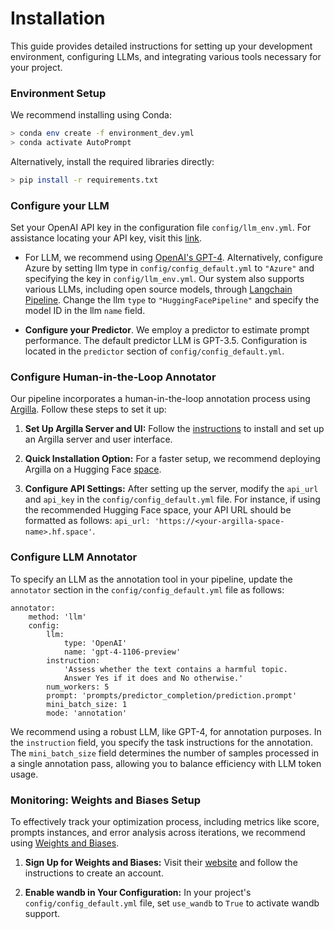 # Installation

This guide provides detailed instructions for setting up your development environment, configuring LLMs, and integrating various tools necessary for your project.

### Environment Setup
We recommend installing using Conda:
```bash
> conda env create -f environment_dev.yml
> conda activate AutoPrompt
```

Alternatively, install the required libraries directly: 
```bash
> pip install -r requirements.txt
```

### Configure your LLM

Set your OpenAI API key in the configuration file `config/llm_env.yml`. For assistance locating your API key, visit this [link](https://help.openai.com/en/articles/4936850-where-do-i-find-my-api-key).

- For LLM, we recommend using [OpenAI's GPT-4](https://platform.openai.com/docs/guides/gpt). Alternatively, configure Azure by setting llm type in `config/config_default.yml` to `"Azure"` and specifying the key in `config/llm_env.yml`. Our system also supports various LLMs, including open source models, through [Langchain Pipeline](https://python.langchain.com/docs/integrations/llms/huggingface_pipelines). Change the llm `type` to `"HuggingFacePipeline"` and specify the model ID in the llm `name` field.  

- **Configure your Predictor**.  We employ a predictor to estimate prompt performance. The default predictor LLM is GPT-3.5. Configuration is located in the `predictor` section of `config/config_default.yml`.

### Configure Human-in-the-Loop Annotator 

Our pipeline incorporates a human-in-the-loop annotation process using [Argilla](https://docs.argilla.io/en/latest/index.html). Follow these steps to set it up:

1. **Set Up Argilla Server and UI:** Follow the [instructions](https://docs.argilla.io/en/latest/getting_started/quickstart_installation.html) to install and set up an Argilla server and user interface.

2. **Quick Installation Option:** For a faster setup, we recommend deploying Argilla on a Hugging Face [space](https://huggingface.co/new-space?template=argilla/argilla-template-space).

3. **Configure API Settings:** After setting up the server, modify the `api_url` and `api_key` in the `config/config_default.yml` file. For instance, if using the recommended Hugging Face space, your API URL should be formatted as follows: `api_url: 'https://<your-argilla-space-name>.hf.space'`.


### Configure LLM Annotator 

To specify an LLM as the annotation tool in your pipeline, update the `annotator` section in the `config/config_default.yml` file as follows:

``` 
annotator:
    method: 'llm'
    config:
        llm:
            type: 'OpenAI'
            name: 'gpt-4-1106-preview'
        instruction:
            'Assess whether the text contains a harmful topic. 
            Answer Yes if it does and No otherwise.'
        num_workers: 5
        prompt: 'prompts/predictor_completion/prediction.prompt'
        mini_batch_size: 1
        mode: 'annotation'
```
We recommend using a robust LLM, like GPT-4, for annotation purposes. In the `instruction` field, you specify the task instructions for the annotation. The `mini_batch_size` field determines the number of samples processed in a single annotation pass, allowing you to balance efficiency with LLM token usage.


### Monitoring: Weights and Biases Setup

To effectively track your optimization process, including metrics like score, prompts instances, and error analysis  across iterations, we recommend using [Weights and Biases](https://wandb.ai/site).

1. **Sign Up for Weights and Biases:** Visit their [website](https://wandb.ai/site) and follow the instructions to create an account.

2. **Enable wandb in Your Configuration:** In your project's `config/config_default.yml` file, set `use_wandb` to `True` to activate wandb support.